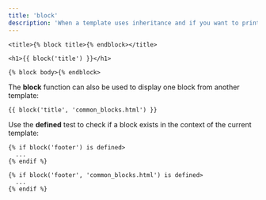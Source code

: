 ```yaml
---
title: 'block'
description: 'When a template uses inheritance and if you want to print a block multiple times, use the block function.'
---
```


```canvas
<title>{% block title>{% endblock></title>

<h1>{{ block('title') }}</h1>

{% block body>{% endblock>
```

The **block** function can also be used to display one block from another template:

```canvas
{{ block('title', 'common_blocks.html') }}
```

Use the **defined** test to check if a block exists in the context of the current template:

```canvas
{% if block('footer') is defined>
  ...
{% endif %}

{% if block('footer', 'common_blocks.html') is defined>
  ...
{% endif %}
```
